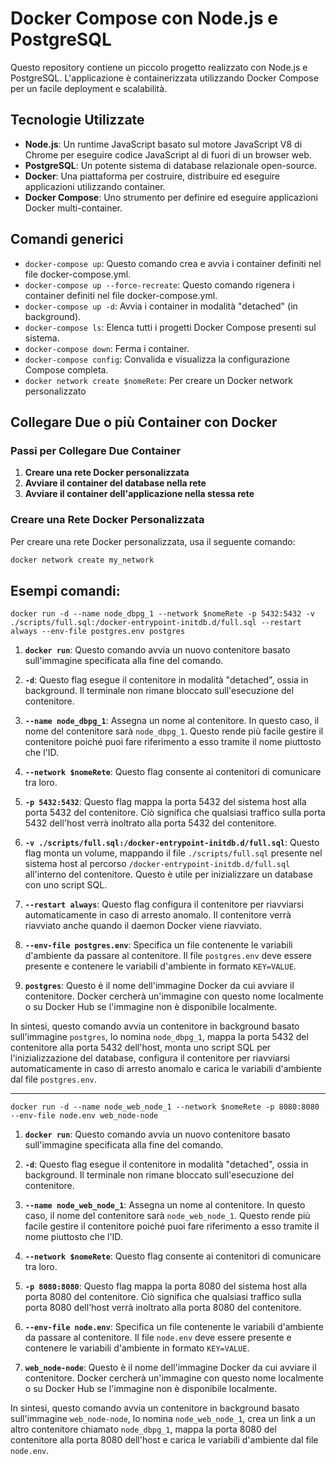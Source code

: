 # Docker Compose con Node.js e PostgreSQL

Questo repository contiene un piccolo progetto realizzato con Node.js e PostgreSQL. L'applicazione è containerizzata utilizzando Docker Compose per un facile deployment e scalabilità.

## Tecnologie Utilizzate

- **Node.js**: Un runtime JavaScript basato sul motore JavaScript V8 di Chrome per eseguire codice JavaScript al di fuori di un browser web.
- **PostgreSQL**: Un potente sistema di database relazionale open-source.
- **Docker**: Una piattaforma per costruire, distribuire ed eseguire applicazioni utilizzando container.
- **Docker Compose**: Uno strumento per definire ed eseguire applicazioni Docker multi-container.

## Comandi generici

- `docker-compose up`: Questo comando crea e avvia i container definiti nel file docker-compose.yml.
- `docker-compose up --force-recreate`: Questo comando rigenera i container definiti nel file docker-compose.yml.
- `docker-compose up -d`: Avvia i container in modalità "detached" (in background).
- `docker-compose ls`: Elenca tutti i progetti Docker Compose presenti sul sistema.
- `docker-compose down`: Ferma i container.
- `docker-compose config`: Convalida e visualizza la configurazione Compose completa.
- `docker network create $nomeRete`: Per creare un Docker network personalizzato

## Collegare Due o più Container con Docker

### Passi per Collegare Due Container

1. **Creare una rete Docker personalizzata**
2. **Avviare il container del database nella rete**
3. **Avviare il container dell'applicazione nella stessa rete**

### Creare una Rete Docker Personalizzata

Per creare una rete Docker personalizzata, usa il seguente comando:

```bash
docker network create my_network
```

## Esempi comandi:

`docker run -d --name node_dbpg_1 --network $nomeRete -p 5432:5432 -v ./scripts/full.sql:/docker-entrypoint-initdb.d/full.sql --restart always --env-file postgres.env postgres`

1. **`docker run`**: Questo comando avvia un nuovo contenitore basato sull'immagine specificata alla fine del comando.

2. **`-d`**: Questo flag esegue il contenitore in modalità "detached", ossia in background. Il terminale non rimane bloccato sull'esecuzione del contenitore.

3. **`--name node_dbpg_1`**: Assegna un nome al contenitore. In questo caso, il nome del contenitore sarà `node_dbpg_1`. Questo rende più facile gestire il contenitore poiché puoi fare riferimento a esso tramite il nome piuttosto che l'ID.

4. **`--network $nomeRete`**: Questo flag consente ai contenitori di comunicare tra loro.

5. **`-p 5432:5432`**: Questo flag mappa la porta 5432 del sistema host alla porta 5432 del contenitore. Ciò significa che qualsiasi traffico sulla porta 5432 dell'host verrà inoltrato alla porta 5432 del contenitore.

6. **`-v ./scripts/full.sql:/docker-entrypoint-initdb.d/full.sql`**: Questo flag monta un volume, mappando il file `./scripts/full.sql` presente nel sistema host al percorso `/docker-entrypoint-initdb.d/full.sql` all'interno del contenitore. Questo è utile per inizializzare un database con uno script SQL.

7. **`--restart always`**: Questo flag configura il contenitore per riavviarsi automaticamente in caso di arresto anomalo. Il contenitore verrà riavviato anche quando il daemon Docker viene riavviato.

8. **`--env-file postgres.env`**: Specifica un file contenente le variabili d'ambiente da passare al contenitore. Il file `postgres.env` deve essere presente e contenere le variabili d'ambiente in formato `KEY=VALUE`.

9. **`postgres`**: Questo è il nome dell'immagine Docker da cui avviare il contenitore. Docker cercherà un'immagine con questo nome localmente o su Docker Hub se l'immagine non è disponibile localmente.

In sintesi, questo comando avvia un contenitore in background basato sull'immagine `postgres`, lo nomina `node_dbpg_1`, mappa la porta 5432 del contenitore alla porta 5432 dell'host, monta uno script SQL per l'inizializzazione del database, configura il contenitore per riavviarsi automaticamente in caso di arresto anomalo e carica le variabili d'ambiente dal file `postgres.env`.

---

`docker run -d --name node_web_node_1 --network $nomeRete -p 8080:8080 --env-file node.env web_node-node`

1. **`docker run`**: Questo comando avvia un nuovo contenitore basato sull'immagine specificata alla fine del comando.

2. **`-d`**: Questo flag esegue il contenitore in modalità "detached", ossia in background. Il terminale non rimane bloccato sull'esecuzione del contenitore.

3. **`--name node_web_node_1`**: Assegna un nome al contenitore. In questo caso, il nome del contenitore sarà `node_web_node_1`. Questo rende più facile gestire il contenitore poiché puoi fare riferimento a esso tramite il nome piuttosto che l'ID.

4. **`--network $nomeRete`**: Questo flag consente ai contenitori di comunicare tra loro.

5. **`-p 8080:8080`**: Questo flag mappa la porta 8080 del sistema host alla porta 8080 del contenitore. Ciò significa che qualsiasi traffico sulla porta 8080 dell'host verrà inoltrato alla porta 8080 del contenitore.

6. **`--env-file node.env`**: Specifica un file contenente le variabili d'ambiente da passare al contenitore. Il file `node.env` deve essere presente e contenere le variabili d'ambiente in formato `KEY=VALUE`.

7. **`web_node-node`**: Questo è il nome dell'immagine Docker da cui avviare il contenitore. Docker cercherà un'immagine con questo nome localmente o su Docker Hub se l'immagine non è disponibile localmente.

In sintesi, questo comando avvia un contenitore in background basato sull'immagine `web_node-node`, lo nomina `node_web_node_1`, crea un link a un altro contenitore chiamato `node_dbpg_1`, mappa la porta 8080 del contenitore alla porta 8080 dell'host e carica le variabili d'ambiente dal file `node.env`.

